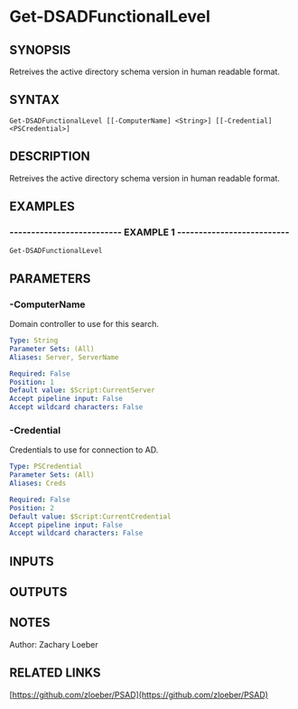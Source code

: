 ﻿---
external help file: PSAD-help.xml
online version: https://github.com/zloeber/PSAD
schema: 2.0.0
---

# Get-DSADFunctionalLevel

## SYNOPSIS
Retreives the active directory schema version in human readable format.

## SYNTAX

```
Get-DSADFunctionalLevel [[-ComputerName] <String>] [[-Credential] <PSCredential>]
```

## DESCRIPTION
Retreives the active directory schema version in human readable format.

## EXAMPLES

### -------------------------- EXAMPLE 1 --------------------------
```
Get-DSADFunctionalLevel
```

## PARAMETERS

### -ComputerName
Domain controller to use for this search.

```yaml
Type: String
Parameter Sets: (All)
Aliases: Server, ServerName

Required: False
Position: 1
Default value: $Script:CurrentServer
Accept pipeline input: False
Accept wildcard characters: False
```

### -Credential
Credentials to use for connection to AD.

```yaml
Type: PSCredential
Parameter Sets: (All)
Aliases: Creds

Required: False
Position: 2
Default value: $Script:CurrentCredential
Accept pipeline input: False
Accept wildcard characters: False
```

## INPUTS

## OUTPUTS

## NOTES
Author: Zachary Loeber

## RELATED LINKS

[https://github.com/zloeber/PSAD](https://github.com/zloeber/PSAD)

